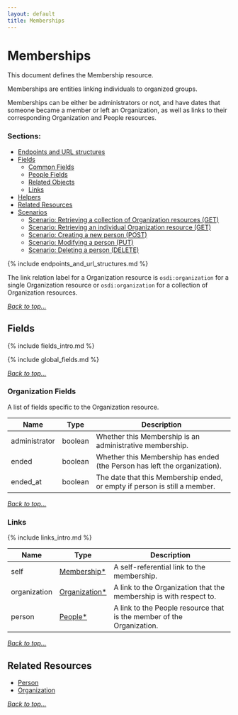 ```yaml
---
layout: default
title: Memberships
---
```


# Memberships

This document defines the Membership resource.

Memberships are entities linking individuals to organized groups.

Memberships can be either be administrators or not, and have dates that someone became
a member or left an Organization, as well as links to their corresponding Organization
and People resources.

### Sections:

* [Endpoints and URL structures](#endpoints-and-url-structures)
* [Fields](#fields)
    * [Common Fields](#common-fields)
    * [People Fields](#people-fields)
    * [Related Objects](#related-objects)
    * [Links](#links)
* [Helpers](#helpers)
* [Related Resources](#related-resources)
* [Scenarios](#scenarios)
    * [Scenario: Retrieving a collection of Organization resources (GET)](#scenario-retrieving-a-collection-of-person-resources-get)
    * [Scenario: Retrieving an individual Organization resource (GET)](#scenario-scenario-retrieving-an-individual-person-resource-get)
    * [Scenario: Creating a new person (POST)](#scenario-creating-a-new-person-post)
    * [Scenario: Modifying a person (PUT)](#scenario-modifying-a-person-put)
    * [Scenario: Deleting a person (DELETE)](#scenario-deleting-a-person-delete)


{% include endpoints_and_url_structures.md %}

The link relation label for a Organization resource is ```osdi:organization``` for a single Organization
resource or ```osdi:organization``` for a collection of Organization resources.

_[Back to top...](#)_


## Fields

{% include fields_intro.md %}

{% include global_fields.md %}

_[Back to top...](#)_


### Organization Fields

A list of fields specific to the Organization resource.

|Name          |Type      |Description
|-----------    |-----------|--------------
|administrator  |boolean    |Whether this Membership is an administrative membership.
|ended          |boolean    |Whether this Membership has ended (the Person has left the organization).
|ended_at       |boolean    |The date that this Membership ended, or empty if person is still a member.

_[Back to top...](#)_

### Links

{% include links_intro.md %}

|Name          	|Type		|Description
|-----------    |-----------|--------------
|self			      |[Membership*](memberships.html)	   |A self-referential link to the membership.
|organization   |[Organization*](organizations.html) |A link to the Organization that the membership is with respect to.
|person         |[People*](people.html)              |A link to the People resource that is the member of the Organization.

_[Back to top...](#)_

## Related Resources

* [Person](people.html)
* [Organization](organizations.html)

_[Back to top...](#)_
